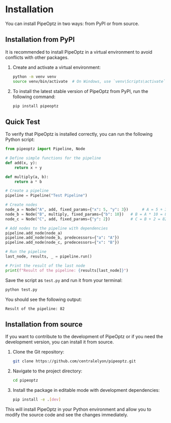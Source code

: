 # Installation

You can install PipeOptz in two ways: from PyPI or from source.

## Installation from PyPI

It is recommended to install PipeOptz in a virtual environment to avoid conflicts with other packages.

1.  Create and activate a virtual environment:

    ```bash
    python -m venv venv
    source venv/bin/activate  # On Windows, use `venv\Scripts\activate`
    ```

2.  To install the latest stable version of PipeOptz from PyPI, run the following command:

    ```bash
    pip install pipeoptz
    ```

## Quick Test

To verify that PipeOptz is installed correctly, you can run the following Python script:

```python
from pipeoptz import Pipeline, Node

# Define simple functions for the pipeline
def add(x, y):
    return x + y

def multiply(a, b):
    return a * b

# Create a pipeline
pipeline = Pipeline("Test Pipeline")

# Create nodes
node_a = Node("A", add, fixed_params={"x": 5, "y": 3})      # A = 5 + 3 = 8
node_b = Node("B", multiply, fixed_params={"b": 10})   # B = A * 10 = 80
node_c = Node("C", add, fixed_params={"y": 2})         # C = B + 2 = 82

# Add nodes to the pipeline with dependencies
pipeline.add_node(node_a)
pipeline.add_node(node_b, predecessors={"a": "A"})
pipeline.add_node(node_c, predecessors={"x": "B"})

# Run the pipeline
last_node, results, _ = pipeline.run()

# Print the result of the last node
print(f"Result of the pipeline: {results[last_node]}")
```

Save the script as `test.py` and run it from your terminal:

```bash
python test.py
```

You should see the following output:

```
Result of the pipeline: 82
```

## Installation from source

If you want to contribute to the development of PipeOptz or if you need the development version, you can install it from source.

1.  Clone the Git repository:

    ```bash
    git clone https://github.com/centralelyon/pipeoptz.git
    ```

2.  Navigate to the project directory:

    ```bash
    cd pipeoptz
    ```

3.  Install the package in editable mode with development dependencies:

    ```bash
    pip install -e .[dev]
    ```

This will install PipeOptz in your Python environment and allow you to modify the source code and see the changes immediately.